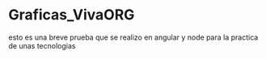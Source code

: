 # Graficas_VivaORG
esto es una breve prueba que se realizo en angular y node para la practica de unas tecnologias
